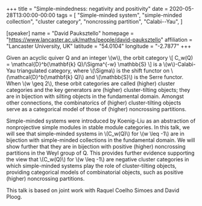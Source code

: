 +++
title = "Simple-mindedness: negativity and positivity"
date = 2020-05-28T13:00:00-00:00
tags = [
    "Simple-minded system",
    "simple-minded collection",
    "cluster category", 
    "noncrossing partition", 
    "Calabi--Yau",
]

[speaker]
  name = "David Pauksztello"
  homepage = "https://www.lancaster.ac.uk/maths/people/david-pauksztello"
  affiliation = "Lancaster University, UK"
  latitude = "54.0104"
  longitude =  "-2.7877"
+++

Given an acyclic quiver Q and an integer \\(w\\), the orbit category 
\\[ C_w(Q) = \mathcal{D}^b(\mathbf{k} Q)/\Sigma^{-w} \mathbb{S} \\] 
is a \\(w\\)-Calabi-Yau triangulated category, where \\(\Sigma\\) is the shift 
functor on \\(\mathcal{D}^b(\mathbf{k} Q)\\) and \\(\mathbb{S}\\) is the Serre 
functor. When \\(w \geq 2\\), these orbit categories are called (higher) 
cluster categories and the key generators are (higher) cluster-tilting 
objects; they are in bijection with silting objects in the fundamental 
domain. Amongst other connections, the combinatorics of (higher) 
cluster-tilting objects serve as a categorical model of those of 
(higher) noncrossing partitions.

Simple-minded systems were introduced by Koenig-Liu as an abstraction of 
nonprojective simple modules in stable module categories. In this talk, 
we will see that simple-minded systems in \\(C_w(Q)\\) for \\(w \leq -1\\) are 
in bijection with simple-minded collections in the fundamental domain. 
We will show further that they are in bijection with positive (higher) 
noncrossing partitions in the Weyl group of Q. This provides further 
evidence supporting the view that \\(C_w(Q)\\) for \\(w \leq -1\\) are negative 
cluster categories in which simple-minded systems play the role of 
cluster-tilting objects, providing categorical models of combinatorial 
objects, such as positive (higher) noncrossing partitions.

This talk is based on joint work with Raquel Coelho Simoes and David 
Ploog.
